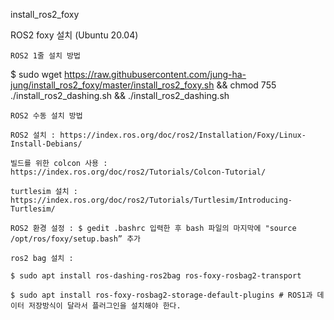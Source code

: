 install_ros2_foxy

ROS2 foxy 설치 (Ubuntu 20.04)

    ROS2 1줄 설치 방법

$ sudo wget https://raw.githubusercontent.com/jung-ha-jung/install_ros2_foxy/master/install_ros2_foxy.sh && chmod 755 ./install_ros2_dashing.sh && ./install_ros2_dashing.sh

    ROS2 수동 설치 방법

    ROS2 설치 : https://index.ros.org/doc/ros2/Installation/Foxy/Linux-Install-Debians/

    빌드를 위한 colcon 사용 : https://index.ros.org/doc/ros2/Tutorials/Colcon-Tutorial/

    turtlesim 설치 : https://index.ros.org/doc/ros2/Tutorials/Turtlesim/Introducing-Turtlesim/

    ROS2 환경 설정 : $ gedit .bashrc 입력한 후 bash 파일의 마지막에 "source /opt/ros/foxy/setup.bash” 추가

    ros2 bag 설치 :

    $ sudo apt install ros-dashing-ros2bag ros-foxy-rosbag2-transport

    $ sudo apt install ros-foxy-rosbag2-storage-default-plugins # ROS1과 데이터 저장방식이 달라서 플러그인을 설치해야 한다.

